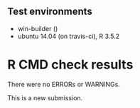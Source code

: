 ## Test environments
* win-builder ()
* ubuntu 14.04 (on travis-ci), R 3.5.2

# R CMD check results
There were no ERRORs or WARNINGs.

This is a new submission.

